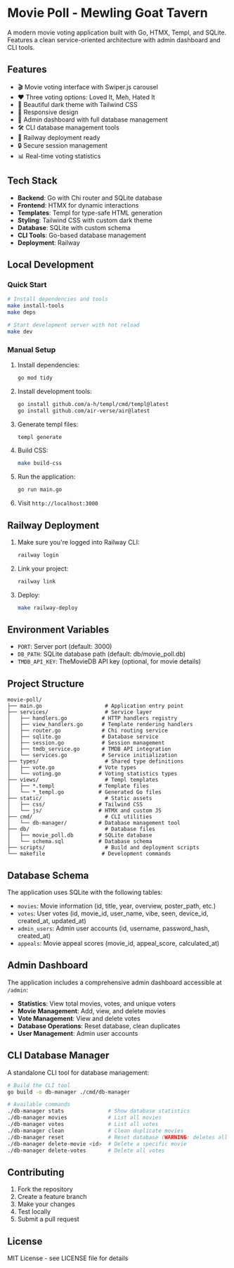 # Movie Poll - Mewling Goat Tavern

A modern movie voting application built with Go, HTMX, Templ, and SQLite. Features a clean service-oriented architecture with admin dashboard and CLI tools.

## Features

- 🎬 Movie voting interface with Swiper.js carousel
- ❤️ Three voting options: Loved It, Meh, Hated It
- 🎨 Beautiful dark theme with Tailwind CSS
- 📱 Responsive design
- 🔧 Admin dashboard with full database management
- 🛠️ CLI database management tools
- 🚀 Railway deployment ready
- 🔒 Secure session management
- 📊 Real-time voting statistics

## Tech Stack

- **Backend**: Go with Chi router and SQLite database
- **Frontend**: HTMX for dynamic interactions
- **Templates**: Templ for type-safe HTML generation
- **Styling**: Tailwind CSS with custom dark theme
- **Database**: SQLite with custom schema
- **CLI Tools**: Go-based database management
- **Deployment**: Railway

## Local Development

### Quick Start

```bash
# Install dependencies and tools
make install-tools
make deps

# Start development server with hot reload
make dev
```

### Manual Setup

1. Install dependencies:

   ```bash
   go mod tidy
   ```

2. Install development tools:

   ```bash
   go install github.com/a-h/templ/cmd/templ@latest
   go install github.com/air-verse/air@latest
   ```

3. Generate templ files:

   ```bash
   templ generate
   ```

4. Build CSS:

   ```bash
   make build-css
   ```

5. Run the application:

   ```bash
   go run main.go
   ```

6. Visit `http://localhost:3000`

## Railway Deployment

1. Make sure you're logged into Railway CLI:

   ```bash
   railway login
   ```

2. Link your project:

   ```bash
   railway link
   ```

3. Deploy:

   ```bash
   make railway-deploy
   ```

## Environment Variables

- `PORT`: Server port (default: 3000)
- `DB_PATH`: SQLite database path (default: db/movie_poll.db)
- `TMDB_API_KEY`: TheMovieDB API key (optional, for movie details)

## Project Structure

```tree
movie-poll/
├── main.go                    # Application entry point
├── services/                  # Service layer
│   ├── handlers.go           # HTTP handlers registry
│   ├── view_handlers.go      # Template rendering handlers
│   ├── router.go             # Chi routing service
│   ├── sqlite.go             # Database service
│   ├── session.go            # Session management
│   ├── tmdb_service.go       # TMDB API integration
│   └── services.go           # Service initialization
├── types/                     # Shared type definitions
│   ├── vote.go              # Vote types
│   └── voting.go            # Voting statistics types
├── views/                     # Templ templates
│   ├── *.templ              # Template files
│   └── *_templ.go           # Generated Go files
├── static/                    # Static assets
│   ├── css/                 # Tailwind CSS
│   └── js/                  # HTMX and custom JS
├── cmd/                       # CLI utilities
│   └── db-manager/          # Database management tool
├── db/                        # Database files
│   ├── movie_poll.db        # SQLite database
│   └── schema.sql           # Database schema
├── scripts/                   # Build and deployment scripts
└── makefile                  # Development commands
```

## Database Schema

The application uses SQLite with the following tables:

- `movies`: Movie information (id, title, year, overview, poster_path, etc.)
- `votes`: User votes (id, movie_id, user_name, vibe, seen, device_id, created_at, updated_at)
- `admin_users`: Admin user accounts (id, username, password_hash, created_at)
- `appeals`: Movie appeal scores (movie_id, appeal_score, calculated_at)

## Admin Dashboard

The application includes a comprehensive admin dashboard accessible at `/admin`:

- **Statistics**: View total movies, votes, and unique voters
- **Movie Management**: Add, view, and delete movies
- **Vote Management**: View and delete votes
- **Database Operations**: Reset database, clean duplicates
- **User Management**: Admin user accounts

## CLI Database Manager

A standalone CLI tool for database management:

```bash
# Build the CLI tool
go build -o db-manager ./cmd/db-manager

# Available commands
./db-manager stats              # Show database statistics
./db-manager movies             # List all movies
./db-manager votes              # List all votes
./db-manager clean              # Clean duplicate movies
./db-manager reset              # Reset database (WARNING: deletes all data)
./db-manager delete-movie <id>  # Delete a specific movie
./db-manager delete-votes       # Delete all votes
```

## Contributing

1. Fork the repository
2. Create a feature branch
3. Make your changes
4. Test locally
5. Submit a pull request

## License

MIT License - see LICENSE file for details
